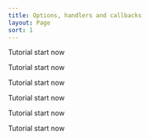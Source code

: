 ```yaml
---
title: Options, handlers and callbacks
layout: Page
sort: 1
---
```


Tutorial start now

Tutorial start now

Tutorial start now

Tutorial start now

Tutorial start now

Tutorial start now

